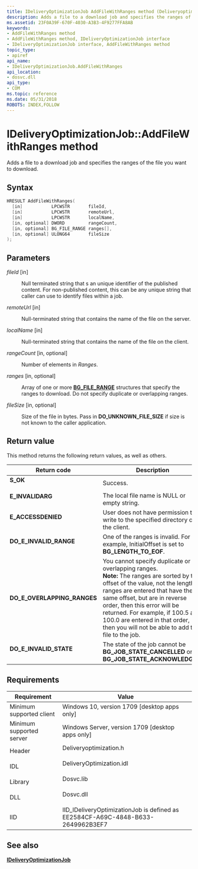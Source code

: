 ```yaml
---
title: IDeliveryOptimizationJob AddFileWithRanges method (Deliveryoptimization.h)
description: Adds a file to a download job and specifies the ranges of the file you want to download.
ms.assetid: 23F0A39F-670F-4030-A3B3-4F9277FFA8AB
keywords:
- AddFileWithRanges method
- AddFileWithRanges method, IDeliveryOptimizationJob interface
- IDeliveryOptimizationJob interface, AddFileWithRanges method
topic_type:
- apiref
api_name:
- IDeliveryOptimizationJob.AddFileWithRanges
api_location:
- dosvc.dll
api_type:
- COM
ms.topic: reference
ms.date: 05/31/2018
ROBOTS: INDEX,FOLLOW
---
```


# IDeliveryOptimizationJob::AddFileWithRanges method

Adds a file to a download job and specifies the ranges of the file you want to download.

## Syntax


```C++
HRESULT AddFileWithRanges(
  [in]           LPCWSTR       fileId,
  [in]           LPCWSTR       remoteUrl,
  [in]           LPCWSTR       localName,
  [in, optional] DWORD         rangeCount,
  [in, optional] BG_FILE_RANGE ranges[],
  [in, optional] ULONG64       fileSize
);
```



## Parameters

<dl> <dt>

*fileId* \[in\]
</dt> <dd>

Null terminated string that s an unique identifier of the published content. For non-published content, this can be any unique string that caller can use to identify files within a job.

</dd> <dt>

*remoteUrl* \[in\]
</dt> <dd>

Null-terminated string that contains the name of the file on the server.

</dd> <dt>

*localName* \[in\]
</dt> <dd>

Null-terminated string that contains the name of the file on the client.

</dd> <dt>

*rangeCount* \[in, optional\]
</dt> <dd>

Number of elements in *Ranges*.

</dd> <dt>

*ranges* \[in, optional\]
</dt> <dd>

Array of one or more [**BG_FILE_RANGE**](/windows/desktop/api/bits2_0/ns-bits2_0-bg_file_range) structures that specify the ranges to download. Do not specify duplicate or overlapping ranges.

</dd> <dt>

*fileSize* \[in, optional\]
</dt> <dd>

Size of the file in bytes. Pass in **DO_UNKNOWN_FILE_SIZE** if size is not known to the caller application.

</dd> </dl>

## Return value

This method returns the following return values, as well as others.




| Return code | Description | 
|-------------|-------------|
| <dl><dt><strong><strong>S_OK</strong></strong></dt></dl> | Success.<br /> | 
| <dl><dt><strong>E_INVALIDARG</strong></dt></dl> | The local file name is NULL or empty string. <br /> | 
| <dl><dt><strong>E_ACCESSDENIED</strong></dt></dl> | User does not have permission to write to the specified directory on the client.<br /> | 
| <dl><dt><strong>DO_E_INVALID_RANGE</strong></dt></dl> | One of the ranges is invalid. For example, InitialOffset is set to <strong>BG_LENGTH_TO_EOF</strong>.<br /> | 
| **DO_E_OVERLAPPING_RANGES**<br> | You cannot specify duplicate or overlapping ranges. <br> **Note:** The ranges are sorted by the offset of the value, not the length. If ranges are entered that have the same offset, but are in reverse order, then this error will be returned. For example, if 100.5 and 100.0 are entered in that order, then you will not be able to add the file to the job.<br> | 
| <dl><dt><strong>DO_E_INVALID_STATE</strong></dt></dl> | The state of the job cannot be <strong>BG_JOB_STATE_CANCELLED</strong> or <strong>BG_JOB_STATE_ACKNOWLEDGED</strong>.<br /> | 




 

## Requirements



| Requirement | Value |
|-------------------------------------|-----------------------------------------------------------------------------------------------------|
| Minimum supported client<br/> | Windows 10, version 1709 \[desktop apps only\]<br/>                                           |
| Minimum supported server<br/> | Windows Server, version 1709 \[desktop apps only\]<br/>                                       |
| Header<br/>                   | <dl> <dt>Deliveryoptimization.h</dt> </dl>   |
| IDL<br/>                      | <dl> <dt>DeliveryOptimization.idl</dt> </dl> |
| Library<br/>                  | <dl> <dt>Dosvc.lib</dt> </dl>                |
| DLL<br/>                      | <dl> <dt>Dosvc.dll</dt> </dl>                |
| IID<br/>                      | IID_IDeliveryOptimizationJob is defined as EE2584CF-A69C-4848-B633-2649962B3EF7<br/>         |



## See also

<dl> <dt>

[**IDeliveryOptimizationJob**](ideliveryoptimizationjob.md)
</dt> </dl>

 

